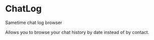 # ChatLog
Sametime chat log browser

Allows you to browse your chat history by date instead of by contact.
